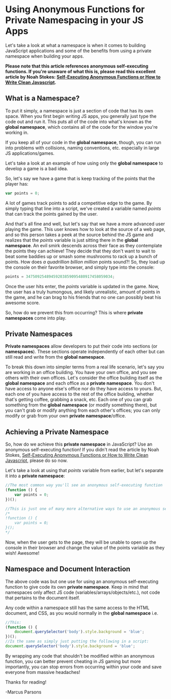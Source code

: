 # Using Anonymous Functions for Private Namespacing in your JS Apps

Let's take a look at what a namespace is when it comes to building JavaScript applications and some of the benefits from using a private namespace when building your apps.

**Please note that this article references anonymous self-executing functions.   If you're unaware of what this is, please read this excellent article by Noah Stokes: [Self-Executing Anonymous Functions or How to Write Clean Javascript](http://esbueno.noahstokes.com/post/77292606977/self-executing-anonymous-functions-or-how-to-write).**

## What is a Namespace?

To put it simply, a namespace is just a section of code that has its own space. When you first begin writing JS apps, you generally just type the code out and run it.  This puts all of the code into what's known as the **global namespace**, which contains all of the code for the window you're working in. 

If you keep all of your code in the **global namespace**, though, you can run into problems with collisions, naming conventions, etc. especially in large JS applications/games.  

Let's take a look at an example of how using only the **global namespace** to develop a game is a bad idea.

So, let's say we have a game that is keep tracking of the points that the player has:

```javascript
var points = 0;
```

 A lot of games track points to add a competitive edge to the game.  By simply typing that line into a script, we've created a variable named *points* that can track the points gained by the user.

And that's all fine and well, but let's say that we have a more advanced user playing the game.  This user knows how to look at the source of a web page, and so this person takes a peek at the source behind the JS game and realizes that the *points* variable is just sitting there in the **global namespace**.  An evil smirk descends across their face as they contemplate the points they can achieve!  They decide that they don't want to wait to beat some baddies up or smash some mushrooms to rack up a bunch of points.  How does *a quadrillion billion million* points sound?!  So, they load up the console on their favorite browser, and simply type into the console:

```javascript
points = 34750925489459203859095480917458059034;
```

Once the user hits enter, the *points* variable is updated in the game. Now, the user has a truly humongous, and likely unrealistic, amount of points in the game, and he can brag to his friends that no one can possibly beat his awesome score.  

So, how do we prevent this from occurring? This is where **private namespaces** come into play.  

## Private Namespaces

**Private namespaces** allow developers to put their code into sections (or **namespaces**).  These sections operate independently of each other but can still read and write from the **global namespace**. 

To break this down into simpler terms from a real life scenario, let's say you are working in an office building.  You have your own office, and you see others with their own offices.  Let's consider the office building itself as the **global namespace** and each office as a **private namespace**.  You don't have access to anyone else's office nor do they have access to yours.  But, each one of you have access to the rest of the office building, whether that's getting coffee, grabbing a snack, etc.  Each one of you can grab something from the **global namespace** (or modify something there), but you can't grab or modify anything from each other's offices; you can only modify or grab from your own **private namespace**/office.

## Achieving a Private Namespace

So, how do we achieve this **private namespace** in JavaScript? Use an anonymous self-executing function! If you didn't read the article by Noah Stokes, [Self-Executing Anonymous Functions or How to Write Clean Javascript](http://esbueno.noahstokes.com/post/77292606977/self-executing-anonymous-functions-or-how-to-write), please do so now.

Let's take a look at using that *points* variable from earlier, but let's separate it into a **private namespace**:


```javascript
//The most common way you'll see an anonymous self-executing function
(function () {
	var points = 0;
})();

//This is just one of many more alternative ways to use an anonymous self-executing function
/*
!function () {
	var points = 0;
}();
*/
```

Now, when the user gets to the page, they will be unable to open up the console in their browser and change the value of the points variable as they wish! Awesome!

## Namespace and Document Interaction

The above code was but one use for using an anonymous self-executing function to give code its own **private namespace**.  Keep in mind that namespaces only affect JS code (variables/arrays/objects/etc.), not code that pertains to the document itself.

Any code within a namespace still has the same access to the HTML document, and CSS, as you would normally in the **global namespace** i.e.

```javascript
//This:
(function () {
	document.querySelector('body').style.background = 'blue';
})();
//Is the same as simply just putting the following in a script:
document.querySelector('body').style.background = 'blue';
```

By wrapping any code that shouldn't be modified within an anonymous function, you can better prevent cheating in JS gaming but more importantly, you can stop errors from occurring within your code and save everyone from massive headaches!

Thanks for reading!

-Marcus Parsons
